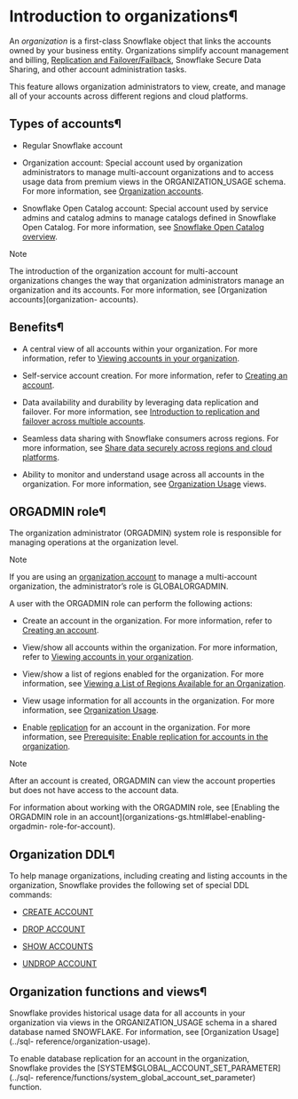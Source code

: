# Introduction to organizations¶

An _organization_ is a first-class Snowflake object that links the accounts
owned by your business entity. Organizations simplify account management and
billing, [Replication and Failover/Failback](replication-intro), Snowflake
Secure Data Sharing, and other account administration tasks.

This feature allows organization administrators to view, create, and manage
all of your accounts across different regions and cloud platforms.

## Types of accounts¶

  * Regular Snowflake account

  * Organization account: Special account used by organization administrators to manage multi-account organizations and to access usage data from premium views in the ORGANIZATION_USAGE schema. For more information, see [Organization accounts](organization-accounts).

  * Snowflake Open Catalog account: Special account used by service admins and catalog admins to manage catalogs defined in Snowflake Open Catalog. For more information, see [Snowflake Open Catalog overview](https://other-docs.snowflake.com/en/opencatalog/overview).

Note

The introduction of the organization account for multi-account organizations
changes the way that organization administrators manage an organization and
its accounts. For more information, see [Organization accounts](organization-
accounts).

## Benefits¶

  * A central view of all accounts within your organization. For more information, refer to [Viewing accounts in your organization](organizations-manage-accounts-view).

  * Self-service account creation. For more information, refer to [Creating an account](organizations-manage-accounts-create).

  * Data availability and durability by leveraging data replication and failover. For more information, see [Introduction to replication and failover across multiple accounts](account-replication-intro).

  * Seamless data sharing with Snowflake consumers across regions. For more information, see [Share data securely across regions and cloud platforms](secure-data-sharing-across-regions-platforms).

  * Ability to monitor and understand usage across all accounts in the organization. For more information, see [Organization Usage](../sql-reference/organization-usage) views.

## ORGADMIN role¶

The organization administrator (ORGADMIN) system role is responsible for
managing operations at the organization level.

Note

If you are using an [organization account](organization-accounts) to manage a
multi-account organization, the administrator’s role is GLOBALORGADMIN.

A user with the ORGADMIN role can perform the following actions:

  * Create an account in the organization. For more information, refer to [Creating an account](organizations-manage-accounts-create).

  * View/show all accounts within the organization. For more information, refer to [Viewing accounts in your organization](organizations-manage-accounts-view).

  * View/show a list of regions enabled for the organization. For more information, see [Viewing a List of Regions Available for an Organization](intro-regions.html#label-show-organization-regions).

  * View usage information for all accounts in the organization. For more information, see [Organization Usage](../sql-reference/organization-usage).

  * Enable [replication](account-replication-intro) for an account in the organization. For more information, see [Prerequisite: Enable replication for accounts in the organization](account-replication-config.html#label-enabling-accounts-for-replication).

Note

After an account is created, ORGADMIN can view the account properties but does
not have access to the account data.

For information about working with the ORGADMIN role, see [Enabling the
ORGADMIN role in an account](organizations-gs.html#label-enabling-orgadmin-
role-for-account).

## Organization DDL¶

To help manage organizations, including creating and listing accounts in the
organization, Snowflake provides the following set of special DDL commands:

  * [CREATE ACCOUNT](../sql-reference/sql/create-account)

  * [DROP ACCOUNT](../sql-reference/sql/drop-account)

  * [SHOW ACCOUNTS](../sql-reference/sql/show-accounts)

  * [UNDROP ACCOUNT](../sql-reference/sql/undrop-account)

## Organization functions and views¶

Snowflake provides historical usage data for all accounts in your organization
via views in the ORGANIZATION_USAGE schema in a shared database named
SNOWFLAKE. For information, see [Organization Usage](../sql-
reference/organization-usage).

To enable database replication for an account in the organization, Snowflake
provides the [SYSTEM$GLOBAL_ACCOUNT_SET_PARAMETER](../sql-
reference/functions/system_global_account_set_parameter) function.

